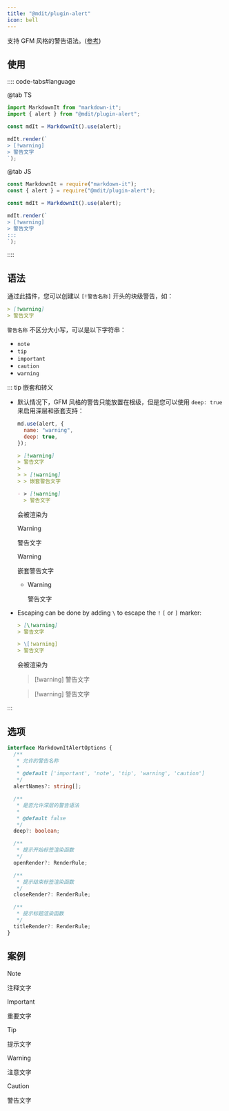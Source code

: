 ```yaml
---
title: "@mdit/plugin-alert"
icon: bell
---
```


支持 GFM 风格的警告语法。([参考](https://github.com/orgs/community/discussions/16925))

<!-- more -->

## 使用

:::: code-tabs#language

@tab TS

```ts
import MarkdownIt from "markdown-it";
import { alert } from "@mdit/plugin-alert";

const mdIt = MarkdownIt().use(alert);

mdIt.render(`
> [!warning]
> 警告文字
`);
```

@tab JS

```js
const MarkdownIt = require("markdown-it");
const { alert } = require("@mdit/plugin-alert");

const mdIt = MarkdownIt().use(alert);

mdIt.render(`
> [!warning]
> 警告文字
:::
`);
```

::::

<!-- markdownlint-disable MD028 -->

## 语法

通过此插件，您可以创建以 `[!警告名称]` 开头的块级警告，如：

```md
> [!warning]
> 警告文字
```

`警告名称` 不区分大小写，可以是以下字符串：

- `note`
- `tip`
- `important`
- `caution`
- `warning`

::: tip 嵌套和转义

- 默认情况下，GFM 风格的警告只能放置在根级，但是您可以使用 `deep: true` 来启用深层和嵌套支持：

  ```js
  md.use(alert, {
    name: "warning",
    deep: true,
  });
  ```

  ```md
  > [!warning]
  > 警告文字
  >
  > > [!warning]
  > > 嵌套警告文字

  - > [!warning]
    > 警告文字
  ```

  会被渲染为

  > [!warning]
  > 警告文字
  >
  > > [!warning]
  > > 嵌套警告文字

  - > [!warning]
    > 警告文字

- Escaping can be done by adding `\` to escape the `!` `[` or `]` marker:

  ```md
  > [\!warning]
  > 警告文字

  > \[!warning]
  > 警告文字
  ```

  会被渲染为

  > [\!warning]
  > 警告文字

  > \[!warning]
  > 警告文字

:::

## 选项

```ts
interface MarkdownItAlertOptions {
  /**
   * 允许的警告名称
   *
   * @default ['important', 'note', 'tip', 'warning', 'caution']
   */
  alertNames?: string[];

  /**
   * 是否允许深层的警告语法
   *
   * @default false
   */
  deep?: boolean;

  /**
   * 提示开始标签渲染函数
   */
  openRender?: RenderRule;

  /**
   * 提示结束标签渲染函数
   */
  closeRender?: RenderRule;

  /**
   * 提示标题渲染函数
   */
  titleRender?: RenderRule;
}
```

## 案例

> [!note]
> 注释文字

> [!important]
> 重要文字

> [!tip]
> 提示文字

> [!warning]
> 注意文字

> [!caution]
> 警告文字

<!-- markdownlint-enable MD028 -->
